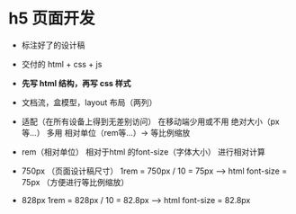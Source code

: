 # h5 页面开发

- 标注好了的设计稿
- 交付的 html + css + js 
- **先写 html 结构，再写 css 样式**
- 文档流，盒模型，layout 布局（两列）
- 适配（在所有设备上得到无差别访问）
    在移动端少用或不用 绝对大小（px等...）
    多用 相对单位（rem等...）-> 等比例缩放


- rem（相对单位）
    相对于html 的font-size（字体大小） 进行相对计算

- 750px （页面设计稿尺寸）
    1rem = 750px / 10 = 75px --> html font-size = 75px （方便进行等比例缩放）
- 828px 
    1rem = 828px / 10 = 82.8px --> html font-size = 82.8px
